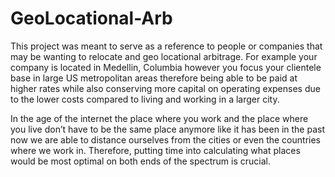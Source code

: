 # GeoLocational-Arb

This project was meant to serve as a reference to people or companies that may be wanting to relocate and geo locational arbitrage. For example your company is located in Medellin, Columbia however you focus your clientele base in large US metropolitan areas therefore being able to be paid at higher rates while also conserving more capital on operating expenses due to the lower costs compared to living and working in a larger city.

In the age of the internet the place where you work and the place where you live don’t have to be the same place anymore like it has been in the past now we are able to distance ourselves from the cities or even the countries where we work in. Therefore, putting time into calculating what places would be most optimal on both ends of the spectrum is crucial.
